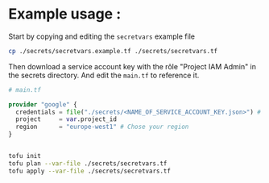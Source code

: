 # Example usage :

Start by copying and editing the `secretvars` example file 

```bash
cp ./secrets/secretvars.example.tf ./secrets/secretvars.tf
```

Then download a service account key with the rôle "Project IAM Admin" in the secrets directory. And edit the `main.tf` to reference it.

```terraform
# main.tf

provider "google" {
  credentials = file("./secrets/<NAME_OF_SERVICE_ACCOUNT_KEY.json>") # Change this line
  project     = var.project_id
  region      = "europe-west1" # Chose your region
}

```

```bash

tofu init
tofu plan --var-file ./secrets/secretvars.tf
tofu apply --var-file ./secrets/secretvars.tf
```

